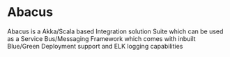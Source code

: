 # Abacus
Abacus is a Akka/Scala based Integration solution Suite which can be used as a Service Bus/Messaging Framework which comes with inbuilt Blue/Green Deployment support and ELK logging capabilities
